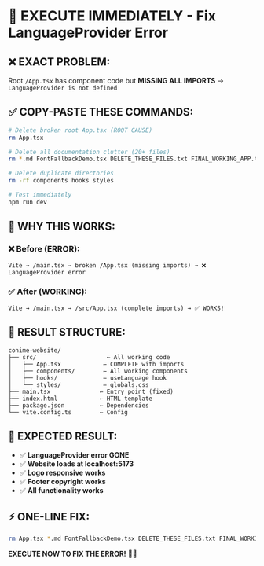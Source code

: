 # 🚨 EXECUTE IMMEDIATELY - Fix LanguageProvider Error

## ❌ EXACT PROBLEM:
Root `/App.tsx` has component code but **MISSING ALL IMPORTS** → `LanguageProvider is not defined`

## ✅ COPY-PASTE THESE COMMANDS:

```bash
# Delete broken root App.tsx (ROOT CAUSE)
rm App.tsx

# Delete all documentation clutter (20+ files)
rm *.md FontFallbackDemo.tsx DELETE_THESE_FILES.txt FINAL_WORKING_APP.tsx EMERGENCY_DELETE_NOW.sh

# Delete duplicate directories
rm -rf components hooks styles

# Test immediately  
npm run dev
```

## 🎯 WHY THIS WORKS:

### ❌ Before (ERROR):
```
Vite → /main.tsx → broken /App.tsx (missing imports) → ❌ LanguageProvider error
```

### ✅ After (WORKING):
```
Vite → /main.tsx → /src/App.tsx (complete imports) → ✅ WORKS!
```

## 📁 RESULT STRUCTURE:
```
conime-website/
├── src/                    ← All working code
│   ├── App.tsx            ← COMPLETE with imports
│   ├── components/        ← All working components  
│   ├── hooks/             ← useLanguage hook
│   └── styles/            ← globals.css
├── main.tsx              ← Entry point (fixed)
├── index.html            ← HTML template
├── package.json          ← Dependencies
└── vite.config.ts        ← Config
```

## 🚀 EXPECTED RESULT:
- ✅ **LanguageProvider error GONE**
- ✅ **Website loads at localhost:5173**  
- ✅ **Logo responsive works**
- ✅ **Footer copyright works**
- ✅ **All functionality works**

## ⚡ ONE-LINE FIX:
```bash
rm App.tsx *.md FontFallbackDemo.tsx DELETE_THESE_FILES.txt FINAL_WORKING_APP.tsx EMERGENCY_DELETE_NOW.sh && rm -rf components hooks styles && npm run dev
```

**EXECUTE NOW TO FIX THE ERROR!** 🎯✨